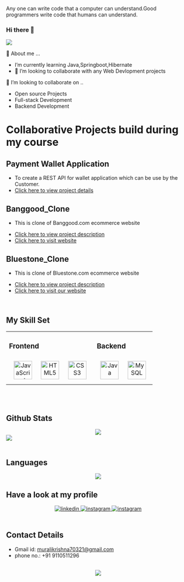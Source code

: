 


Any one can write code that a computer can understand.Good programmers write code that humans can understand.  


### Hi there 👋


<img src="https://readme-typing-svg.herokuapp.com?font=Architects+Daughter&amp;color=FF7722&amp;size=30&amp;lines=Hey!+It's+Murali+krishna!;Learning+Web+Development...;" style="max-width: 100%;">
 
 <br>
 
 
 
  💬 About me ...<br>
<ul>
  <li> I’m currently learning Java,Springboot,Hibernate</li>
  <li>🔭 I’m looking to collaborate with any Web Devlopment projects</li>
</ul>
👯 I’m looking to collaborate on ..
<ul>
  <li>Open source Projects</li>
  <li>Full-stack Development</li>
  <li>Backend Development</li>
</ul>



# Collaborative Projects build during my course

## Payment Wallet Application


- To create a REST API for wallet application which can be use by the Customer.
- [Click here to view project details](https://github.com/codeirax/wallet-project#readme)



## Banggood_Clone


- This is clone of Banggood.com ecommerce website
<!-- ![](https://github.com/purimetlamuralikrishna/banggood.in-clone/blob/master/images/screenshots/Homepage.png) -->
- [Click here to view project description](https://github.com/purimetlamuralikrishna/Blue-stone-clone/blob/master/README.md)
- [Click here to visit website]( https://purimetlamuralikrishna.github.io/banggood.in-clone/)


## Bluestone_Clone
- This is clone of Bluestone.com ecommerce website
<!-- ![Screenshot (72)](https://user-images.githubusercontent.com/86877385/161432456-f30dc49f-558b-4e64-a768-89b064dd73d7.png) -->
- [Click here to view project description](https://github.com/purimetlamuralikrishna/Blue-stone-clone/blob/master/README.md)
- [Click here to visit our website](https://delicate-pithivier-27faa0.netlify.app/)
   
  

<br/>  


## My Skill Set  
<table align="center"><tr><td valign="top" width="60%">



### Frontend  
<div align="center">  
<img style="margin: 10px" src="https://profilinator.rishav.dev/skills-assets/javascript-original.svg" alt="JavaScript" height="50" />  
<img style="margin: 10px" src="https://profilinator.rishav.dev/skills-assets/html5-original-wordmark.svg" alt="HTML5" height="50" />  
<img style="margin: 10px" src="https://profilinator.rishav.dev/skills-assets/css3-original-wordmark.svg" alt="CSS3" height="50" />  
</div>

</td><td valign="top" width="60%">



### Backend  
<div align="center">  
<img style="margin: 10px" src="https://profilinator.rishav.dev/skills-assets/java-original-wordmark.svg" alt="Java" height="50" />  
<img style="margin: 10px" src="https://profilinator.rishav.dev/skills-assets/mysql-original-wordmark.svg" alt="MySQL" height="50" />  
</div>
  
</td> 
</tr>
</table>
<br/>



<br/>  



## Github Stats  
<div align="center"><img src="https://github-readme-stats.vercel.app/api?username=purimetlamuralikrishna&theme=highcontrast&show_icons=true&count_private=true" align="center" /></div> 
<div>
<img src="https://activity-graph.herokuapp.com/graph?username=purimetlamuralikrishna&theme=xcode">
</div>
</br>

## Languages
<div align="center">
     <img src = "https://github-readme-stats.vercel.app/api/top-langs/?username=purimetlamuralikrishna&theme&layout=compact" />
</div>


## Have a look at my profile  
<div align="center">
<a href="https://linkedin.com/in/https://www.linkedin.com/in/murali-krishna-purimetla/" target="_blank">
<img src=https://img.shields.io/badge/linkedin-%231E77B5.svg?&style=for-the-badge&logo=linkedin&logoColor=white alt=linkedin style="margin-bottom: 5px;" />
</a>
<a href="https://instagram.com/murali70321" target="_blank">
<img src=https://img.shields.io/badge/instagram-%23000000.svg?&style=for-the-badge&logo=instagram&logoColor=white alt=instagram style="margin-bottom: 5px;" />
</a> 
<a href="https://muralikrishnaportfolio.netlify.app" target="_blank">
<img src=https://img.shields.io/badge/Portfolio-%23k0254652.svg?&style=for-the-badge&logo=instagram&logoColor=white alt=instagram style="margin-bottom: 5px;" />
</a> 
</div> 

</br>

## Contact Details

- Gmail id:  muralikrishna70321@gmail.com
- phone no.: +91 9110511296

 

  

<br/>  

<div align="center">
<img src="https://komarev.com/ghpvc/?username=purimetlamuralikrishna&&style=flat-square" align="center" />
</div>  
  

<br/>  
